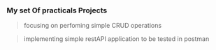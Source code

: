 ### My set Of practicals Projects 
>focusing on perfoming simple CRUD operations

>implementing simple restAPI application to be tested in postman
